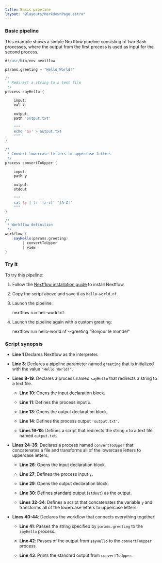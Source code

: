 ```yaml
---
title: Basic pipeline
layout: "@layouts/MarkdownPage.astro"
---
```


<div class="blg-summary example">
<h3>Basic pipeline</h3>

<p class="text-muted" >
    This example shows a simple Nextflow pipeline consisting of two Bash processes, where the output from the first process is used as input for the second process.
</p>

```groovy
#!/usr/bin/env nextflow

params.greeting = "Hello World!"

/*
 * Redirect a string to a text file
 */
process sayHello {

    input:
    val x

    output:
    path 'output.txt'

    """
    echo '$x' > output.txt
    """
}

/*
 * Convert lowercase letters to uppercase letters
 */
process convertToUpper {

    input:
    path y

    output:
    stdout

    """
    cat $y | tr '[a-z]' '[A-Z]'
    """
}

/*
 * Workflow definition
 */
workflow {
    sayHello(params.greeting)
        | convertToUpper
        | view
}
```

</div>

### Try it

To try this pipeline:

1. Follow the [Nextflow installation guide](https://www.nextflow.io/docs/latest/install.html#install-nextflow) to install Nextflow.
2. Copy the script above and save it as `hello-world.nf`.
3. Launch the pipeline:

    nextflow run hell-world.nf

4. Launch the pipeline again with a custom greeting:

    nextflow run hello-world.nf --greeting "Bonjour le monde!"

### Script synopsis

- **Line 1** Declares Nextflow as the interpreter.

- **Line 3**: Declares a pipeline parameter named `greeting` that is initialized with the value `"Hello World!"`.

- **Lines 8-19**: Declares a process named `sayHello` that redirects a string to a text file.

  - **Line 10**: Opens the input declaration block.

  - **Line 11**: Defines the process input `x`.

  - **Line 13**: Opens the output declaration block.

  - **Line 14**: Defines the process output `'output.txt'`.

  - **Lines 16-18**: Defines a script that redirects the string `x` to a text file named `output.txt`.

- **Lines 24-35**: Declares a process named `convertToUpper` that concatenates a file and transforms all of the lowercase letters to uppercase letters.

  - **Line 26**: Opens the input declaration block.

  - **Line 27**: Defines the process input `y`.

  - **Line 29**: Opens the output declaration block.

  - **Line 30**: Defines standard output (`stdout`) as the output.

  - **Lines 32-34**: Defines a script that concatenates the variable `y` and transforms all of the lowercase letters to uppercase letters.

- **Lines 40-44**: Declares the workflow that connects everything together!

  - **Line 41**: Passes the string specified by `params.greeting` to the `sayHello` process.

  - **Line 42**: Passes of the output from `sayHello` to the `convertToUpper` process.

  - **Line 43**: Prints the standard output from `convertToUpper`.

